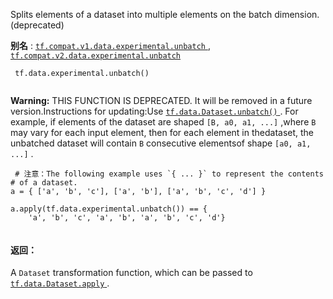 Splits elements of a dataset into multiple elements on the batch dimension. (deprecated)

**别名** : [ `tf.compat.v1.data.experimental.unbatch` ](/api_docs/python/tf/data/experimental/unbatch), [ `tf.compat.v2.data.experimental.unbatch` ](/api_docs/python/tf/data/experimental/unbatch)

```
 tf.data.experimental.unbatch()
 
```


**Warning:**  THIS FUNCTION IS DEPRECATED. It will be removed in a future version.Instructions for updating:Use [ `tf.data.Dataset.unbatch()` ](https://tensorflow.google.cn/api_docs/python/tf/data/Dataset#unbatch).
For example, if elements of the dataset are shaped  `[B, a0, a1, ...]` ,where  `B`  may vary for each input element, then for each element in thedataset, the unbatched dataset will contain  `B`  consecutive elementsof shape  `[a0, a1, ...]` .

```
 # 注意：The following example uses `{ ... }` to represent the contents
# of a dataset.
a = { ['a', 'b', 'c'], ['a', 'b'], ['a', 'b', 'c', 'd'] }

a.apply(tf.data.experimental.unbatch()) == {
    'a', 'b', 'c', 'a', 'b', 'a', 'b', 'c', 'd'}
 
```

#### 返回：
A  `Dataset`  transformation function, which can be passed to[ `tf.data.Dataset.apply` ](https://tensorflow.google.cn/api_docs/python/tf/data/Dataset#apply).

